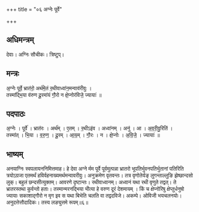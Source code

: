 +++
title = "०६ अग्नेः पूर्वे"

+++
## अधिमन्त्रम्
देवाः। अग्निः सौचीकः। त्रिष्टुप्।

## मन्त्रः
अ॒ग्नेः पूर्वे॒ भ्रात॑रो॒ अर्थ॑मे॒तं र॒थीवाध्वा॑न॒मन्वाव॑रीवुः ।  
तस्मा॑द्भि॒या व॑रुण दू॒रमा॑यं गौ॒रो न क्षे॒प्नोर॑विजे॒ ज्यायाः॑ ॥

## पदपाठः
अ॒ग्नेः । पूर्वे॑ । भ्रात॑रः । अर्थ॑म् । ए॒तम् । र॒थीऽइ॑व । अध्वा॑नम् । अनु॑ । आ । अ॒व॒री॒वु॒रिति॑ ।  
तस्मा॑त् । भि॒या । व॒रु॒ण॒ । दू॒रम् । आ॒य॒म् । गौ॒रः । न । क्षे॒प्नोः । अ॒वि॒जे॒ । ज्यायाः॑ ॥

## भाष्यम्
अनयाग्निः स्वपलायननिमित्तमाह। हे देवा अग्ने र्मम पूर्वे पूर्वमुत्पन्ना भ्रातरो भूपतिर्भुवनपतिर्भुतानां पतिरिति त्रयोऽग्रजा एतमर्थं हविर्वहनाख्यमर्थमन्वावरीवुः। अनुक्रमेण वृतवन्तः। तत्र वृणोतेर्यङ् लुगन्ताल्लुङि झेष्छान्दसो लुक्। बहुलं छन्दसीत्युक्तम्। आवरणे दृष्टान्तः। रथीवाध्वानम्। अध्वानं यथा रथी वृणुते तद्वत्। ते भ्रातरस्तथा कुर्वन्तो हताः। तस्मान्मरनद्भिया भीत्या हे वरुण दूरं देशमायम् । किं च क्षेप्नोरिषु क्षेप्तुर्धनुषो ज्यायाः सकाशाद्गौरो न मृग इव स यथा बिभेति चलति वा तद्वदविजे। अकम्पे। ओविजी भयचलनयोः। अनुदत्तेत्तौदादिकः। तस्य लङ्युत्तमे रूपम्॥६॥
